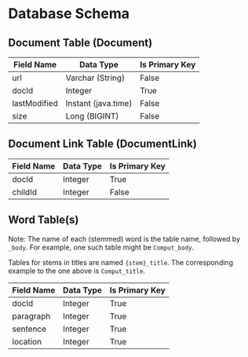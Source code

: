 # Database Schema
## Document Table (Document)
| Field Name   | Data Type           | Is Primary Key |
|--------------|---------------------|----------------|
| url          | Varchar (String)    | False          |
| docId        | Integer             | True           |
| lastModified | Instant (java.time) | False          |
| size         | Long (BIGINT)       | False          |

## Document Link Table (DocumentLink)
| Field Name | Data Type | Is Primary Key |
|------------|-----------|----------------|
| docId      | Integer   | True           |
| childId    | Integer   | False          |

## Word Table(s)
Note: The name of each (stemmed) word is the table name, followed by `_body`.
For example, one such table might be `Comput_body`.

Tables for stems in titles are named `{stem}_title`.
The corresponding example to the one above is `Comput_title`.

| Field Name | Data Type | Is Primary Key |
|------------|-----------|----------------|
| docId      | Integer   | True           |
| paragraph  | Integer   | True           |
| sentence   | Integer   | True           |
| location   | Integer   | True           |